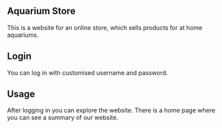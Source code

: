 ## Aquarium Store
This is a website for an online store, which sells products for at home aquariums.
## Login
You can log in with customised username and password.
## Usage
After logging in you can explore the website. There is a home page where you can see a summary of our website.
